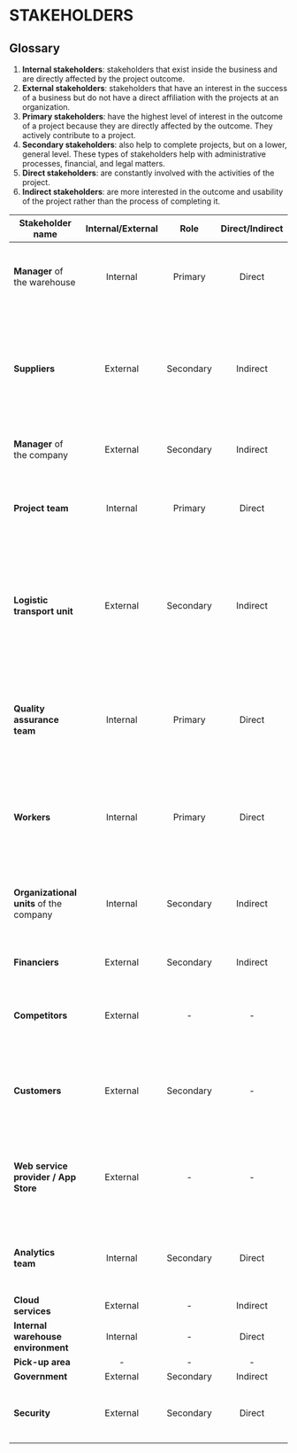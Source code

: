 # STAKEHOLDERS
## Glossary
1. **Internal stakeholders**: stakeholders that exist inside the business and are directly affected by the project outcome.
2. **External stakeholders**: stakeholders that have an interest in the success of a business but do not have a direct affiliation with the projects at an organization. 
3. **Primary stakeholders**: have the highest level of interest in the outcome of a project because they are directly affected by the outcome. They actively contribute to a project. 
4. **Secondary stakeholders**: also help to complete projects, but on a lower, general level. These types of stakeholders help with administrative processes, financial, and legal matters.
5. **Direct stakeholders**: are constantly involved with the activities of the project.
6. **Indirect stakeholders**: are more interested in the outcome and usability of the project rather than the process of completing it.

| Stakeholder name  | Internal/External | Role | Direct/Indirect | Description | 
| ----------------- |:-----------:|:-----------:|:-----------:|:-----------:|
| **Manager** of the warehouse | Internal | Primary | Direct | Supervises the availability of items inside the warehouse |
| **Suppliers** | External | Secondary | Indirect | At the foundation of the supply chain, provides items to the warehouse when the manager requested it |
| **Manager** of the company | External | Secondary | Indirect | CEO of the company the warehouse is a part of |
| **Project team** | Internal | Primary | Direct | Develop and maintain the warehouse EZWH software application |
| **Logistic transport unit** | External | Secondary | Indirect | Contributes to the supply chain by providing the necessary services to transport the items from the supplier to the warehouse |
| **Quality assurance team** | Internal | Primary | Direct | Applies specific tests on random items in order to assure the quality standard established |
| **Workers** | Internal | Primary | Direct | Work inside the warehouse, providing the management of items location and transport |
| **Organizational units** of the company | Internal | Secondary | Indirect | May request items stored in the warehouse by means of internal orders |
| **Financiers** | External | Secondary | Indirect | Bank or venture capital |
| **Competitors** | External | - | - | Other software applications which compete with EZWH |
| **Customers** | External | Secondary | - | May request items stored in the warehouse by means of external orders |
| **Web service provider / App Store** | External | - | - | Provides the infrastructure to sell the application to the managers of the warehouses |
| **Analytics team** | Internal | Secondary | Direct | Provides useful data for better managing the project applications |
| **Cloud services** | External | - | Indirect | Provides... |
| **Internal warehouse environment** | Internal | - | Direct |  |
| **Pick-up area** | - | - | - |  |
| **Government** | External | Secondary | Indirect | Law-related |
| **Security** | External | Secondary | Direct | Provides security services to the overall management |
